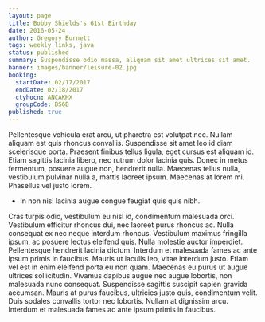 ```yaml
---
layout: page
title: Bobby Shields's 61st Birthday
date: 2016-05-24
author: Gregory Burnett
tags: weekly links, java
status: published
summary: Suspendisse odio massa, aliquam sit amet ultrices sit amet.
banner: images/banner/leisure-02.jpg
booking:
  startDate: 02/17/2017
  endDate: 02/18/2017
  ctyhocn: ANCAKHX
  groupCode: BS6B
published: true
---
```

Pellentesque vehicula erat arcu, ut pharetra est volutpat nec. Nullam aliquam est quis rhoncus convallis. Suspendisse sit amet leo id diam scelerisque porta. Praesent finibus tellus ligula, eget cursus est aliquam id. Etiam sagittis lacinia libero, nec rutrum dolor lacinia quis. Donec in metus fermentum, posuere augue non, hendrerit nulla. Maecenas tellus nulla, vestibulum pulvinar nulla a, mattis laoreet ipsum. Maecenas at lorem mi. Phasellus vel justo lorem.

* In non nisi lacinia augue congue feugiat quis quis nibh.

Cras turpis odio, vestibulum eu nisl id, condimentum malesuada orci. Vestibulum efficitur rhoncus dui, nec laoreet purus rhoncus ac. Nulla consequat ex nec neque interdum rhoncus. Vestibulum maximus fringilla ipsum, ac posuere lectus eleifend quis. Nulla molestie auctor imperdiet. Pellentesque hendrerit lacinia dictum. Interdum et malesuada fames ac ante ipsum primis in faucibus. Mauris ut iaculis leo, vitae interdum justo. Etiam vel est in enim eleifend porta eu non quam. Maecenas eu purus ut augue ultrices sollicitudin. Vivamus dapibus augue nec augue lobortis, non malesuada nunc consequat. Suspendisse sagittis suscipit sapien gravida accumsan. Mauris at purus faucibus, ultricies justo quis, condimentum velit. Duis sodales convallis tortor nec lobortis. Nullam at dignissim arcu. Interdum et malesuada fames ac ante ipsum primis in faucibus.
